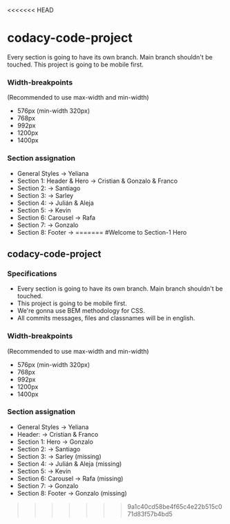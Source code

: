 <<<<<<< HEAD
# codacy-code-project

Every section is going to have its own branch. Main branch shouldn't be touched.
This project is going to be mobile first.
 
### Width-breakpoints
(Recommended to use max-width and min-width)

- 576px (min-width 320px)
- 768px
- 992px
- 1200px
- 1400px

### Section assignation
- General Styles -> Yeliana
- Section 1: Header & Hero -> Cristian & Gonzalo & Franco
- Section 2: -> Santiago
- Section 3: -> Sarley 
- Section 4: -> Julián & Aleja
- Section 5: -> Kevin
- Section 6: Carousel -> Rafa 
- Section 7: -> Gonzalo
- Section 8: Footer -> 
=======
#Welcome to Section-1 Hero

## codacy-code-project


### Specifications
- Every section is going to have its own branch. Main branch shouldn't be touched.
- This project is going to be mobile first.
- We're gonna use BEM methodology for CSS.
- All commits messages, files and classnames will be in english.

### Width-breakpoints
(Recommended to use max-width and min-width)

- 576px (min-width 320px)
- 768px
- 992px
- 1200px
- 1400px

### Section assignation
- General Styles -> Yeliana
- Header: -> Cristian & Franco
- Section 1: Hero -> Gonzalo
- Section 2: -> Santiago
- Section 3: -> Sarley (missing)
- Section 4: -> Julián & Aleja (missing)
- Section 5: -> Kevin
- Section 6: Carousel -> Rafa (missing)
- Section 7: -> Gonzalo
- Section 8: Footer -> Gonzalo (missing)
>>>>>>> 9a1c40cd58be4f65c4e22b515c071d83f57b4bd5
